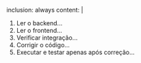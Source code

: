 inclusion: always
content: |
  1. Ler o backend...
  2. Ler o frontend...
  3. Verificar integração...
  4. Corrigir o código...
  5. Executar e testar apenas após correção...
